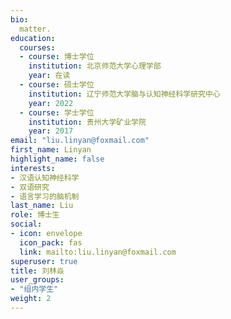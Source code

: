 ```yaml
---
bio: 
  matter.
education:
  courses:
  - course: 博士学位
    institution: 北京师范大学心理学部
    year: 在读
  - course: 硕士学位
    institution: 辽宁师范大学脑与认知神经科学研究中心
    year: 2022
  - course: 学士学位
    institution: 贵州大学矿业学院
    year: 2017
email: "liu.linyan@foxmail.com"
first_name: Linyan
highlight_name: false
interests:
- 汉语认知神经科学
- 双语研究
- 语言学习的脑机制
last_name: Liu
role: 博士生
social:
- icon: envelope
  icon_pack: fas
  link: mailto:liu.linyan@foxmail.com
superuser: true
title: 刘林焱
user_groups:
- "组内学生"
weight: 2
---
```

